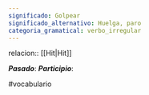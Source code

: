 ```yaml
---
significado: Golpear
significado_alternativo: Huelga, paro
categoria_gramatical: verbo_irregular
---
```

relacion:: [[Hit|Hit]]

***Pasado***:
***Participio***:

#vocabulario
